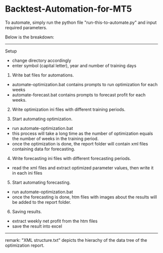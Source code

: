 # Backtest-Automation-for-MT5

To automate, simply run the python file "run-this-to-automate.py" and input required parameters.

Below is the breakdown:

----------------------------------------------------------------------------------------
Setup
- change directory accordingly
- enter symbol (capital letter), year and number of training days

1) Write bat files for automations.
- automate-optimization.bat contains prompts to run optimization for each weeks
- automate-forecast.bat contains prompts to forecast profit for each weeks.

2) Write optimization ini files with different training periods.

3) Start automating optimization. 
- run automate-optimization.bat
- this process will take a long time as the number of optimization equals the number of weeks in the training period.
- once the optimization is done, the report folder will contain xml files containing data for forecasting.

4) Write forecasting ini files with different forecasting periods.
- read the xml files and extract optimized parameter values, then write it in each ini files

5) Start automating forecasting.
- run automate-optimization.bat
- once the forecasting is done, htm files with images about the results will be added to the report folder.

6) Saving results.
- extract weekly net profit from the htm files
- save the result into excel

----------------------------------------------------------------------------------------

remark: "XML structure.txt" depicts the hierachy of the data tree of the optimization report.
